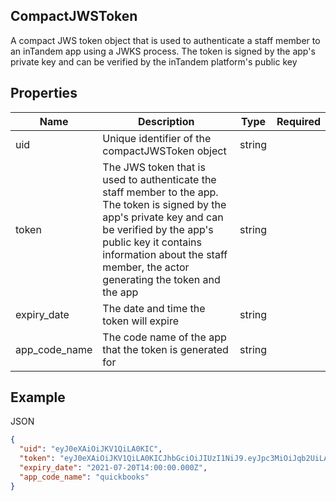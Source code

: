 ## CompactJWSToken

A compact JWS token object that is used to authenticate a staff member to an inTandem app using a JWKS process. The token is signed by the app's private key and can be verified by the inTandem platform's public key

## Properties

| Name | Description | Type | Required |
| --- | --- | --- | --- |
| uid | Unique identifier of the compactJWSToken object | string |  |
| token | The JWS token that is used to authenticate the staff member to the app. The token is signed by the app's private key and can be verified by the app's public key it contains information about the staff member, the actor generating the token and the app | string |  |
| expiry_date | The date and time the token will expire | string |  |
| app_code_name | The code name of the app that the token is generated for | string |  |

## Example

JSON

```json
{
  "uid": "eyJ0eXAiOiJKV1QiLA0KIC",
  "token": "eyJ0eXAiOiJKV1QiLA0KICJhbGciOiJIUzI1NiJ9.eyJpc3MiOiJqb2UiLA0KICJleHAiOjEzMDA4MTkzODAsDQogImh0dHA6Ly9leGFtcGxlLmNvbS9pc19yb290Ijp0cnVlfQ.dBjftJeZ4CVP-mB92K27uhbUJU1p1r_wW1gFWFOEjXk",
  "expiry_date": "2021-07-20T14:00:00.000Z",
  "app_code_name": "quickbooks"
}
```